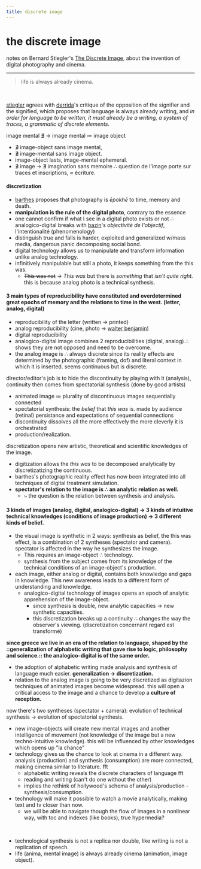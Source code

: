 ```yaml
---
title: discrete image
---
```


# the discrete image

notes on Bernard Stiegler's [The Discrete Image](https://en.wikipedia.org/wiki/Echographies_of_Television), about the invention of digital photography and cinema.

- ---

> life is always already cinema.

⠀ 

[stiegler](https://fr.wikipedia.org/wiki/Bernard_Stiegler) agrees with [derrida](https://fr.wikipedia.org/wiki/Jacques_Derrida)'s critique of the opposition of the signifier and the signified, which proposes that language is always already writing, and *in order for language to be written, it must already be a writing, a system of traces, a grammatic of discrete elements.*


image mental ∄ → image mental ≔ image object
- ∄ image-object sans image mental,
- ∄ image-mental sans image object.
- image-object lasts, image-mental ephemeral.
- ∄ image → ∄ imagination sans memoire ∴ question de l'image porte sur traces et inscriptions, ≈ écriture.


#### discretization
- [barthes](https://fr.wikipedia.org/wiki/Roland_Barthes) proposes that photography is *ēpokhē* to time, memory and death.
- **manipulation is the rule of the digital photo**, contrary to the essence
- one cannot confirm if what I see in a digital photo exists or not ∴ analogico-digital breaks with [bazin](https://fr.wikipedia.org/wiki/André_Bazin)'s *objectivité de l'objectif*, l'intentionalité (phenomenology)
- distinguish true and falls is harder, exploited and generalized w/mass media, dangerous panic decomposing social bond.
- digital technology allows us to manipulate and transform information unlike analog technology.
- infinitively manipulable but still a photo, it keeps something from the this was.
	- ~~This was not~~ → *This was* but there is *something* that *isn't quite right.* this is because analog photo is a technical synthesis.


#### 3 main types of reproducibility have constituted and overdetermined great epochs of memory and the relations to time in the west. (letter, analog, digital)
- reproducibility of the letter (written → printed)
- analog reproducibility (cine, photo → [walter benjamin](https://en.wikipedia.org/wiki/Walter_Benjamin))
- digital reproducibility
- analogico-digital image combines 2 reproducibilities (digital, analog) ∴ shows they are not opposed and need to be overcome.
- the analog image is ∴ always discrete since its reality effects are determined by the photographic (framing, dof) and literal context in which it is inserted. seems continuous but is discrete.


director/editor's job is to hide the discontinuity by playing with it (analysis), continuity then comes from spectatorial synthesis (done by good artists)
- animated image ≔ plurality of discontinuous images sequentially connected
- spectatorial synthesis: the *belief* that *this was* is. made by audience (retinal) persistance and expectations of sequential connections
- discontinuity dissolves all the more effectively the more cleverly it is orchestrated
- production/realization.


discretization opens new artistic, theoretical and scientific knowledges of the image.
- digitization allows the *this was* to be decomposed analytically by discretizatizing the continuous.
- barthes's photographic reality effect has now been integrated into all techniques of digital treatment simulation.
- **spectator's relation to the image is ∴ an analytic relation as well.**
	- ⤷ the question is the relation between synthesis and analysis.


#### 3 kinds of images (analog, digital, analogico-digital) → 3 kinds of intuitive technical knowledges (conditions of image production) → 3 different kinds of belief.
- the visual image is synthetic in 2 ways: synthesis as belief, the this was effect, is a combination of 2 syntheses (spectator and camera). spectator is affected in the way he synthesizes the image.
	- This requires an image-object ∴ technology.
	- synthesis from the subject comes from its knowledge of the technical conditions of an image-object's production.
- each image, either analog or digital, contains both knowledge and gaps in knowledge. This new awareness leads to a different form of understanding and knowledge.
	- analogico-digital technology of images opens an epoch of analytic apprehension of the image-object.
        - since synthesis is double, new analytic capacities → new synthetic capacities.
        - this discretization breaks up a continuity ∴ changes the way the observer's viewing. (discretization concernant regard est transformé)


**since greece we live in an era of the relation to language, shaped by the ::generalization of alphabetic writing that gave rise to logic, philosophy and science.:: the analogico-digital is of the same order.**
- the adoption of alphabetic writing made analysis and synthesis of language much easier. **generalization → discretization.**
- relation to the analog image is going to be very discretized as digitazion techniques of animated images become widespread. this will open a critical access to the image and a chance to develop a **culture of reception.**

now there's two syntheses (spectator + camera): evolution of technical synthesis → evolution of spectatorial synthesis.
- new image-objects will create new mental images and another intelligence of movement (not knowledge of the image but a new techno-intuitive knowledge). this will be influenced by other knowledges which opens up "la chance"
- technology gives us the chance to look at cinema in a different way. analysis (production) and synthesis (consumption) are more connected, making cinema similar to literature. fft
	- alphabetic writing reveals the discrete characters of language fft
	- reading and writing (can't do one without the other)
	- implies the rethink of hollywood's schema of analysis/production - synthesis/consumption.
- technology will make it possible to watch a movie analytically, making text and tv closer than now.
	- we will be able to navigate though the flow of images in a nonlinear way, with toc and indexes (like books), true hypermedia?


⠀ 

- technological synthesis is not a replica nor double, like writing is not a replication of speech.
- life (anima, mental image) is always already cinema (animation, image object).
